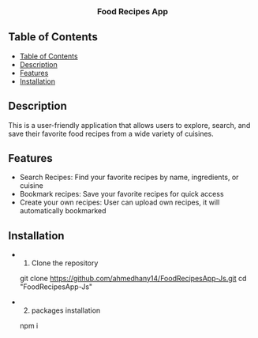 <br />
<p align="center">

  <h3 align="center">Food Recipes App</h3>
</p>


## Table of Contents

- [Table of Contents](#table-of-contents)
- [Description](#description)
- [Features](#features)
- [Installation](#installation)

## Description

This is a user-friendly application that allows users to explore, search, and save their favorite food recipes from a wide variety of cuisines.

## Features

* Search Recipes: Find your favorite recipes by name, ingredients, or cuisine
* Bookmark recipes: Save your favorite recipes for quick access
* Create your own recipes: User can upload own recipes, it will automatically bookmarked

## Installation

* 1) Clone the repository

    git clone https://github.com/ahmedhany14/FoodRecipesApp-Js.git
    cd "FoodRecipesApp-Js"

* 2) packages installation

    npm i
